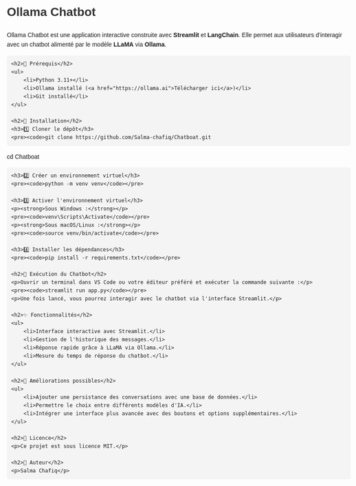 <!DOCTYPE html>
<html lang="fr">
<head>
    <meta charset="UTF-8">
    <meta name="viewport" content="width=device-width, initial-scale=1.0">
    <title>Ollama Chatbot - README</title>
    <style>
        body {
            font-family: Arial, sans-serif;
            line-height: 1.6;
            max-width: 800px;
            margin: 0 auto;
            padding: 20px;
        }
        h1, h2 {
            color: #333;
        }
        code {
            background-color: #f4f4f4;
            padding: 2px 5px;
            border-radius: 5px;
        }
        pre {
            background: #f4f4f4;
            padding: 10px;
            border-radius: 5px;
            overflow-x: auto;
        }
    </style>
</head>
<body>
    <h1>Ollama Chatbot</h1>
    <p>Ollama Chatbot est une application interactive construite avec <strong>Streamlit</strong> et <strong>LangChain</strong>. Elle permet aux utilisateurs d'interagir avec un chatbot alimenté par le modèle <strong>LLaMA</strong> via <strong>Ollama</strong>.</p>
    
    <h2>📌 Prérequis</h2>
    <ul>
        <li>Python 3.11+</li>
        <li>Ollama installé (<a href="https://ollama.ai">Télécharger ici</a>)</li>
        <li>Git installé</li>
    </ul>
    
    <h2>🚀 Installation</h2>
    <h3>1️⃣ Cloner le dépôt</h3>
    <pre><code>git clone https://github.com/Salma-chafiq/Chatboat.git
cd Chatboat</code></pre>
    
    <h3>2️⃣ Créer un environnement virtuel</h3>
    <pre><code>python -m venv venv</code></pre>
    
    <h3>3️⃣ Activer l'environnement virtuel</h3>
    <p><strong>Sous Windows :</strong></p>
    <pre><code>venv\Scripts\Activate</code></pre>
    <p><strong>Sous macOS/Linux :</strong></p>
    <pre><code>source venv/bin/activate</code></pre>
    
    <h3>4️⃣ Installer les dépendances</h3>
    <pre><code>pip install -r requirements.txt</code></pre>
    
    <h2>💬 Exécution du Chatbot</h2>
    <p>Ouvrir un terminal dans VS Code ou votre éditeur préféré et exécuter la commande suivante :</p>
    <pre><code>streamlit run app.py</code></pre>
    <p>Une fois lancé, vous pourrez interagir avec le chatbot via l'interface Streamlit.</p>
    
    <h2>✨ Fonctionnalités</h2>
    <ul>
        <li>Interface interactive avec Streamlit.</li>
        <li>Gestion de l'historique des messages.</li>
        <li>Réponse rapide grâce à LLaMA via Ollama.</li>
        <li>Mesure du temps de réponse du chatbot.</li>
    </ul>
    
    <h2>📌 Améliorations possibles</h2>
    <ul>
        <li>Ajouter une persistance des conversations avec une base de données.</li>
        <li>Permettre le choix entre différents modèles d'IA.</li>
        <li>Intégrer une interface plus avancée avec des boutons et options supplémentaires.</li>
    </ul>
    
    <h2>📜 Licence</h2>
    <p>Ce projet est sous licence MIT.</p>
    
    <h2>👤 Auteur</h2>
    <p>Salma Chafiq</p>
</body>
</html>
